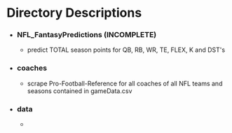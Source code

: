 # Directory Descriptions
- ### NFL_FantasyPredictions (INCOMPLETE)
  - predict TOTAL season points for QB, RB, WR, TE, FLEX, K and DST's
- ### coaches
  - scrape Pro-Football-Reference for all coaches of all NFL teams and seasons contained in gameData.csv
- ### data
  - 

